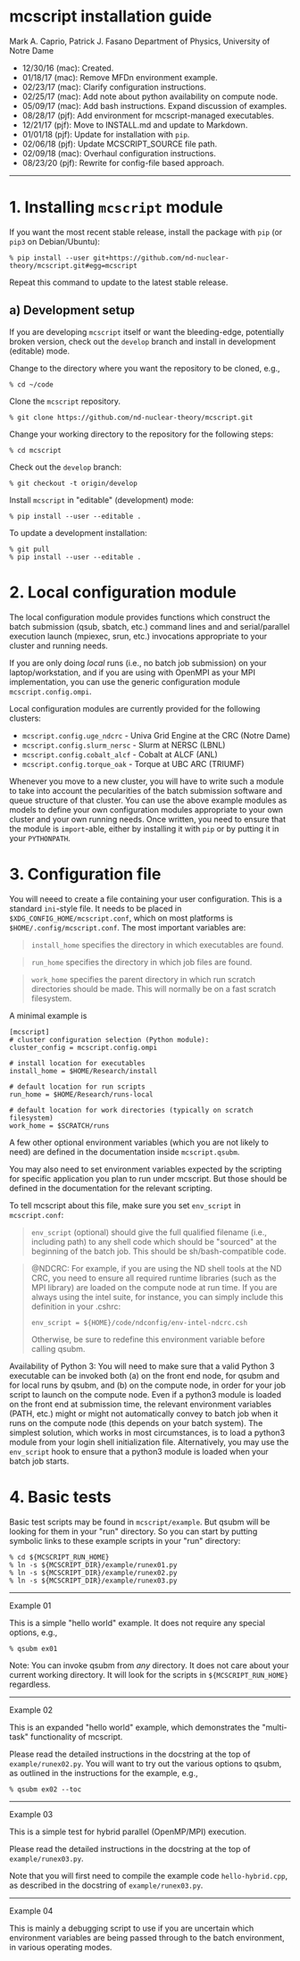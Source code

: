 # mcscript installation guide #

Mark A. Caprio, Patrick J. Fasano
Department of Physics, University of Notre Dame

+ 12/30/16 (mac): Created.
+ 01/18/17 (mac): Remove MFDn environment example.
+ 02/23/17 (mac): Clarify configuration instructions.
+ 02/25/17 (mac): Add note about python availability on compute node.
+ 05/09/17 (mac): Add bash instructions.  Expand discussion of examples.
+ 08/28/17 (pjf): Add environment for mcscript-managed executables.
+ 12/21/17 (pjf): Move to INSTALL.md and update to Markdown.
+ 01/01/18 (pjf): Update for installation with `pip`.
+ 02/06/18 (pjf): Update MCSCRIPT_SOURCE file path.
+ 02/09/18 (mac): Overhaul configuration instructions.
+ 08/23/20 (pjf): Rewrite for config-file based approach.

----------------------------------------------------------------

# 1. Installing `mcscript` module #

  If you want the most recent stable release, install the package with `pip`
  (or `pip3` on Debian/Ubuntu):
  ~~~~~~~~~~~~~~~~~~~~~~~~~~~~~~~~~~~~~~~~~~~~~~~~~~~~~~~~~~~~~~~~
  % pip install --user git+https://github.com/nd-nuclear-theory/mcscript.git#egg=mcscript
  ~~~~~~~~~~~~~~~~~~~~~~~~~~~~~~~~~~~~~~~~~~~~~~~~~~~~~~~~~~~~~~~~

  Repeat this command to update to the latest stable release.

  ## a) Development setup ##
  If you are developing `mcscript` itself or want the bleeding-edge, potentially
  broken version, check out the `develop` branch and install in development
  (editable) mode.

  Change to the directory where you want the repository to be cloned,
  e.g.,
  ~~~~~~~~~~~~~~~~
  % cd ~/code
  ~~~~~~~~~~~~~~~~

  Clone the `mcscript` repository.
  ~~~~~~~~~~~~~~~~~~~~~~~~~~~~~~~~~~~~~~~~~~~~~~~~~~~~~~~~~~~~~~~~
  % git clone https://github.com/nd-nuclear-theory/mcscript.git
  ~~~~~~~~~~~~~~~~~~~~~~~~~~~~~~~~~~~~~~~~~~~~~~~~~~~~~~~~~~~~~~~~

  Change your working directory to the repository for the following steps:
  ~~~~~~~~~~~~~~~~
  % cd mcscript
  ~~~~~~~~~~~~~~~~

  Check out the `develop` branch:
  ~~~~~~~~~~~~~~~~~~~~~~~~~~~~~~~~
  % git checkout -t origin/develop
  ~~~~~~~~~~~~~~~~~~~~~~~~~~~~~~~~

  Install `mcscript` in "editable" (development) mode:
  ~~~~~~~~~~~~~~~~~~~~~~~~~~~~~~~~
  % pip install --user --editable .
  ~~~~~~~~~~~~~~~~~~~~~~~~~~~~~~~~

  To update a development installation:
  ~~~~~~~~~~~~~~~~
  % git pull
  % pip install --user --editable .
  ~~~~~~~~~~~~~~~~

# 2. Local configuration module

  The local configuration module provides functions which construct the batch
  submission (qsub, sbatch, etc.) command lines and and serial/parallel
  execution launch (mpiexec, srun, etc.) invocations appropriate to your
  cluster and running needs.

  If you are only doing *local* runs (i.e., no batch job submission) on your
  laptop/workstation, and if you are using with OpenMPI as your MPI
  implementation, you can use the generic configuration module
  `mcscript.config.ompi`.

  Local configuration modules are currently provided for the following clusters:
  * `mcscript.config.uge_ndcrc` - Univa Grid Engine at the CRC (Notre Dame)
  * `mcscript.config.slurm_nersc` - Slurm at NERSC (LBNL)
  * `mcscript.config.cobalt_alcf` - Cobalt at ALCF (ANL)
  * `mcscript.config.torque_oak` - Torque at UBC ARC (TRIUMF)

  Whenever you move to a new cluster, you will have to write such a module to
  take into account the pecularities of the batch submission software and queue
  structure of that cluster. You can use the above example modules as models to
  define your own configuration modules appropriate to your own cluster and your
  own running needs. Once written, you need to ensure that the module is
  `import`-able, either by installing it with `pip` or by putting it in your
  `PYTHONPATH`.

# 3. Configuration file

  You will neeed to create a file containing your user configuration. This is a
  standard `ini`-style file. It needs to be placed in
  `$XDG_CONFIG_HOME/mcscript.conf`, which on most platforms is
  `$HOME/.config/mcscript.conf`. The most important variables are:

  > `install_home` specifies the directory in which executables are found.

  > `run_home` specifies the directory in which job files are found.

  > `work_home` specifies the parent directory in which run scratch directories
  > should be made.  This will normally be on a fast scratch filesystem.

  A minimal example is
  ~~~~~~~~~~~~~~~~~~~~~~~~~~~~~~~~~~~~~~~~~~~~~~~~~~~~~~~~~~~~~~~~
  [mcscript]
  # cluster configuration selection (Python module):
  cluster_config = mcscript.config.ompi

  # install location for executables
  install_home = $HOME/Research/install

  # default location for run scripts
  run_home = $HOME/Research/runs-local

  # default location for work directories (typically on scratch filesystem)
  work_home = $SCRATCH/runs
  ~~~~~~~~~~~~~~~~~~~~~~~~~~~~~~~~~~~~~~~~~~~~~~~~~~~~~~~~~~~~~~~~

  A few other optional environment variables (which you are not likely to
  need) are defined in the documentation inside `mcscript.qsubm`.

  You may also need to set environment variables expected by the scripting for
  specific application you plan to run under mcscript.  But those should be
  defined in the documentation for the relevant scripting.

  To tell mcscript about this file, make sure you set `env_script`
  in `mcscript.conf`:

  > `env_script` (optional) should give the full qualified filename (i.e.,
  > including path) to any shell code which should be "sourced" at the beginning
  > of the batch job.  This should be sh/bash-compatible code.

  > @NDCRC: For example, if you are using the ND shell tools at the ND CRC, you need to
  > ensure all required runtime libraries (such as the MPI library) are loaded on
  > the compute node at run time.  If you are always using the intel suite, for
  > instance, you can simply include this definition in your .cshrc:
  >
  > ~~~~~~~~~~~~~~~~~~~~~~~~~~~~~~~~~~~~~~~~~~~~~~~~~~~~~~~~~~~~~~~~
  > env_script = ${HOME}/code/ndconfig/env-intel-ndcrc.csh
  > ~~~~~~~~~~~~~~~~~~~~~~~~~~~~~~~~~~~~~~~~~~~~~~~~~~~~~~~~~~~~~~~~
  >
  > Otherwise, be sure to redefine this environment variable before
  > calling qsubm.

  Availability of Python 3: You will need to make sure that a valid Python 3
  executable can be invoked both (a) on the front end node, for qsubm and for
  local runs by qsubm, and (b) on the compute node, in order for your job script
  to launch on the compute node.  Even if a python3 module is loaded on the
  front end at submission time, the relevant environment variables (PATH, etc.)
  might or might not automatically convey to batch job when it runs on the
  compute node (this depends on your batch system).  The simplest solution,
  which works in most circumstances, is to load a python3 module from your login
  shell initialization file.  Alternatively, you may use the `env_script`
  hook to ensure that a python3 module is loaded when your batch job starts.

# 4. Basic tests

  Basic test scripts may be found in `mcscript/example`.  But qsubm will be
  looking for them in your "run" directory.  So you can start by putting
  symbolic links to these example scripts in your "run" directory:

  ~~~~~~~~~~~~~~~~~~~~~~~~~~~~~~~~~~~~~~~~~~~~~~~~~~~~~~~~~~~~~~~~
  % cd ${MCSCRIPT_RUN_HOME}
  % ln -s ${MCSCRIPT_DIR}/example/runex01.py
  % ln -s ${MCSCRIPT_DIR}/example/runex02.py
  % ln -s ${MCSCRIPT_DIR}/example/runex03.py
  ~~~~~~~~~~~~~~~~~~~~~~~~~~~~~~~~~~~~~~~~~~~~~~~~~~~~~~~~~~~~~~~~

  - - - -

  Example 01

  This is a simple "hello world" example.  It does not require any
  special options, e.g.,
  ~~~~~~~~~~~~~~~~
  % qsubm ex01
  ~~~~~~~~~~~~~~~~

  Note: You can invoke qsubm from *any* directory.  It does not care
  about your current working directory.  It will look for the scripts
  in `${MCSCRIPT_RUN_HOME}` regardless.

  - - - -

  Example 02

  This is an expanded "hello world" example, which demonstrates the
  "multi-task" functionality of mcscript.

  Please read the detailed instructions in the docstring at the top of
  `example/runex02.py`.  You will want to try out the various options to
  qsubm, as outlined in the instructions for the example, e.g.,
  ~~~~~~~~~~~~~~~~
  % qsubm ex02 --toc
  ~~~~~~~~~~~~~~~~

  - - - -

  Example 03

  This is a simple test for hybrid parallel (OpenMP/MPI) execution.

  Please read the detailed instructions in the docstring at the top of
  `example/runex03.py`.

  Note that you will first need to compile the example code `hello-hybrid.cpp`,
  as described in the docstring of `example/runex03.py`.

  - - - -

  Example 04

  This is mainly a debugging script to use if you are uncertain which
  environment variables are being passed through to the batch
  environment, in various operating modes.
